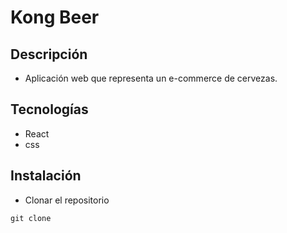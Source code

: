 # Kong Beer

## Descripción
- Aplicación web que representa un e-commerce de cervezas.

## Tecnologías
- React
- css

## Instalación
- Clonar el repositorio

```shell
git clone
```